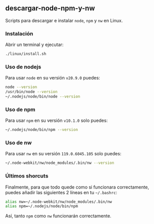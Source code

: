 ## descargar-node-npm-y-nw

Scripts para descargar e instalar `node`, `npm` y `nw` en Linux.

### Instalación

Abrir un terminal y ejecutar:

```sh
./linux/install.sh
```

### Uso de nodejs

Para usar `node` en su versión `v20.9.0` puedes:

```sh
node --version
/usr/bin/node --version
~/.nodejs/node/bin/node --version
```

### Uso de npm

Para usar `npm` en su versión `v10.1.0` solo puedes:

```sh
~/.nodejs/node/bin/npm --version
```

### Uso de nw

Para usar `nw` en su versión `119.0.6045.105` solo puedes:

```sh
~/.node-webkit/nw/node_modules/.bin/nw --version
```

### Últimos shorcuts

Finalmente, para que todo quede como si funcionara correctamente, puedes añadir las siguientes 2 líneas en tu `~/.bashrc`:

```sh
alias nw=~/.node-webkit/nw/node_modules/.bin/nw
alias npm=~/.nodejs/node/bin/npm
```

Así, tanto `npm` como `nw` funcionarán correctamente.